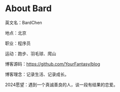 # About Bard



英文名：BardChen

地点：北京

职业：程序员

运动：跑步、羽毛球、爬山

博客源码：https://github.com/YourFantasy/blog

博客理念：记录生活、记录成长。

2024愿望：遇到一个真诚善良的人，谈一段有结果的恋爱。

